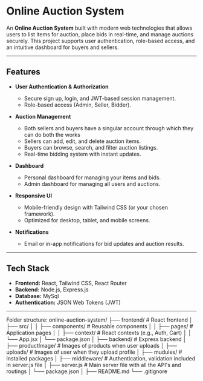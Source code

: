 # Online Auction System

An **Online Auction System** built with modern web technologies that allows users to list items for auction, place bids in real-time, and manage auctions securely. This project supports user authentication, role-based access, and an intuitive dashboard for buyers and sellers.

---

## Features

- **User Authentication & Authorization**
  - Secure sign up, login, and JWT-based session management.
  - Role-based access (Admin, Seller, Bidder).

- **Auction Management**
  - Both sellers and buyers have a singular account through which they can do both the works
  - Sellers can add, edit, and delete auction items.
  - Buyers can browse, search, and filter auction listings.
  - Real-time bidding system with instant updates.

- **Dashboard**
  - Personal dashboard for managing your items and bids.
  - Admin dashboard for managing all users and auctions.

- **Responsive UI**
  - Mobile-friendly design with Tailwind CSS (or your chosen framework).
  - Optimized for desktop, tablet, and mobile screens.

- **Notifications**
  - Email or in-app notifications for bid updates and auction results.

---

## Tech Stack

- **Frontend:** React, Tailwind CSS, React Router  
- **Backend:** Node.js, Express.js  
- **Database:** MySql 
- **Authentication:** JSON Web Tokens (JWT)  
---

Folder structure:
online-auction-system/
├── frontend/                # React frontend
│   ├── src/
│   │   ├── components/    # Reusable components
│   │   ├── pages/         # Application pages
│   │   ├── context/       # React contexts (e.g., Auth, Cart)
│   │   └── App.jsx
│   └── package.json
│
├── backend/                # Express backend
│   ├── productImage/       # Images of products when user uploads
│   ├── uploads/            # Images of user when they upload profile 
│   ├── mudules/            # Installed packages
│   ├── middleware/         # Authentication, validation included in server.js file
│   ├── server.js           # Main server file with all the API's and routings
│   └── package.json
│
├── README.md
└── .gitignore

